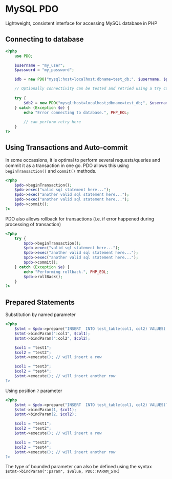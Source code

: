 
# MySQL PDO  

Lightweight, consistent interface for accessing MySQL database in PHP  

## Connecting to database  

```php
<?php
    use PDO;

    $username = "my_user";
    $password = "my_password";

    $db = new PDO("mysql:host=localhost;dbname=test_db;", $username, $password);

    // Optionally connectivity can be tested and retried using a try catch block
    
    try {
        $db2 = new PDO("mysql:host=localhost;dbname=test_db;", $username, $password);
    } catch (Exception $e) {
        echo "Error connecting to database.", PHP_EOL;
        
        // can perform retry here
    }
?>
```  

## Using Transactions and Auto-commit  

In some occassions, it is optimal to perform several requests/queries and commit it as a transaction in one go. PDO allows this using `beginTransaction()` and `commit()` methods.

```php
<?php
    $pdo->beginTransaction();
    $pdo->exec("valid sql statement here...");
    $pdo->exec("another valid sql statement here...");
    $pdo->exec("another valid sql statement here...");
    $pdo->commit();
?>
```  

PDO also allows rollback for transactions (i.e. if error happened during processing of transaction)  

```php
<?php
    try {
        $pdo->beginTransaction();
        $pdo->exec("valid sql statement here...");
        $pdo->exec("another valid sql statement here...");
        $pdo->exec("another valid sql statement here...");
        $pdo->commit();
    } catch (Exception $e) {
        echo "Performing rollback.", PHP_EOL;
        $pdo->rollBack();
    }
?>
```  

## Prepared Statements  

Substitution by named parameter  

```php
<?php
    $stmt = $pdo->prepare("INSERT  INTO test_table(col1, col2) VALUES(:col1, :col2));
    $stmt->bindParam(":col1", $col1);
    $stmt->bindParam(":col2", $col2);

    $col1 = "test1";
    $col2 = "test2";
    $stmt->execute(); // will insert a row

    $col1 = "test3";
    $col2 = "test4";
    $stmt->execute(); // will insert another row
?>
```

Using position `?` parameter  

```php
<?php
    $stmt = $pdo->prepare("INSERT  INTO test_table(col1, col2) VALUES(?, ?));
    $stmt->bindParam(1, $col1);
    $stmt->bindParam(2, $col2);

    $col1 = "test1";
    $col2 = "test2";
    $stmt->execute(); // will insert a row

    $col1 = "test3";
    $col2 = "test4";
    $stmt->execute(); // will insert another row
?>
```  

The type of bounded parameter can also be defined using the syntax  
`$stmt->bindParam(":param", $value, PDO::PARAM_STR)`

